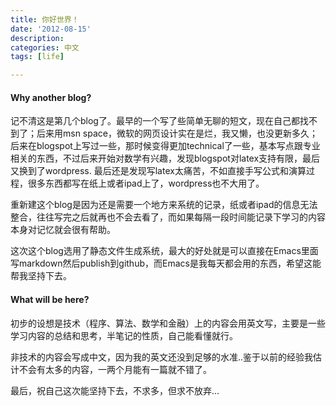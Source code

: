 ```yaml
---
title: 你好世界！
date: '2012-08-15'
description:
categories: 中文
tags: [life]

---
```


#### Why another blog? ####


记不清这是第几个blog了。最早的一个写了些简单无聊的短文，现在自己都找不到了；后来用msn space，微软的网页设计实在是烂，我又懒，也没更新多久；后来在blogspot上写过一些，那时候变得更加technical了一些，基本写点跟专业相关的东西，不过后来开始对数学有兴趣，发现blogspot对latex支持有限，最后又换到了wordpress. 最后还是发现写latex太痛苦，不如直接手写公式和演算过程，很多东西都写在纸上或者ipad上了，wordpress也不大用了。

重新建这个blog是因为还是需要一个地方来系统的记录，纸或者ipad的信息无法整合，往往写完之后就再也不会去看了，而如果每隔一段时间能记录下学习的内容本身对记忆就会很有帮助。

这次这个blog选用了静态文件生成系统，最大的好处就是可以直接在Emacs里面写markdown然后publish到github，而Emacs是我每天都会用的东西，希望这能帮我坚持下去。

#### What will be here? ####

初步的设想是技术（程序、算法、数学和金融）上的内容会用英文写，主要是一些学习内容的总结和思考，半笔记的性质，自己能看懂就行。

非技术的内容会写成中文，因为我的英文还没到足够的水准..鉴于以前的经验我估计不会有太多的内容，一两个月能有一篇就不错了。

最后，祝自己这次能坚持下去，不求多，但求不放弃...


